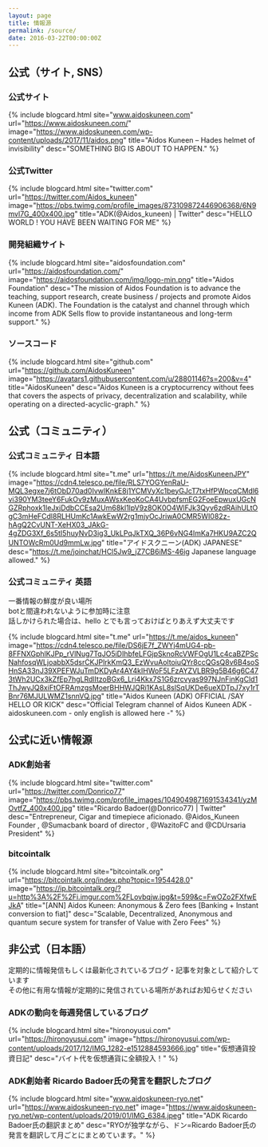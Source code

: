 ```yaml
---
layout: page
title: 情報源
permalink: /source/
date: 2016-03-22T00:00:00Z
---
```


## 公式（サイト, SNS）


### 公式サイト

{% include blogcard.html site="www.aidoskuneen.com" url="https://www.aidoskuneen.com/" image="https://www.aidoskuneen.com/wp-content/uploads/2017/11/aidos.png" title="Aidos Kuneen – Hades helmet of invisibility" desc="SOMETHING BIG IS ABOUT TO HAPPEN." %}


### 公式Twitter

{% include blogcard.html site="twitter.com" url="https://twitter.com/Aidos_kuneen" image="https://pbs.twimg.com/profile_images/873109872446906368/6N9mvl7G_400x400.jpg" title="ADK(@Aidos_kuneen) | Twitter" desc="HELLO WORLD ! YOU HAVE BEEN WAITING FOR ME" %}


### 開発組織サイト

{% include blogcard.html site="aidosfoundation.com" url="https://aidosfoundation.com/" image="https://aidosfoundation.com/img/logo-min.png" title="Aidos Foundation" desc="The mission of Aidos Foundation is to advance the teaching, support research, create business / projects and promote Aidos Kuneen (ADK). The Foundation is the catalyst and channel through which income from ADK Sells flow to provide instantaneous and long-term support." %}


### ソースコード

{% include blogcard.html site="github.com" url="https://github.com/AidosKuneen" image="https://avatars1.githubusercontent.com/u/28801146?s=200&v=4" title="AidosKuneen" desc="Aidos Kuneen is a cryptocurrency without fees that covers the aspects of privacy, decentralization and scalability, while operating on a directed-acyclic-graph." %}


## 公式（コミュニティ）


### 公式コミュニティ 日本語

{% include blogcard.html site="t.me" url="https://t.me/AidosKuneenJPY" image="https://cdn4.telesco.pe/file/RLS7YOGYenRaU-MQL3egxe7j6tObD70ad0IvwlKnkE8j1YCMVyXc1beyGJcT7txHfPWpcqCMdl6vi390YM3teeY6FukOv9zMuxAWsxKeoKoCA4UvbpfsmEG2FoeEpwuxUGcNGZRphoxk1IeJxjDdbCCEsa2Um68kl1lpV9z8OK0O4WlFJk3Qyv6zdRAihULtOgC3mHeFCdl8RLHUmKc1AwkEwW2rg1mjyOcJriwA0CMR5WI082z-hAgQ2CvUNT-XeHX03_JAkG-4gZDG3Xf_6s5tI5huyNvD3ig3_UkLPqJkTXQ_36P6vNG4ImKa7HKU9AZC2QUNTOWcRm0Ud9mmLw.jpg" title="アイドスクニーン(ADK) JAPANESE" desc="https://t.me/joinchat/HCl5Jw9_jZ7CB6iMS-46ig		Japanese language allowed." %}


### 公式コミュニティ 英語

一番情報の鮮度が良い場所  
botと間違われないように参加時に注意  
話しかけられた場合は、hello とでも言っておけばとりあえず大丈夫です

{% include blogcard.html site="t.me" url="https://t.me/aidos_kuneen" image="https://cdn4.telesco.pe/file/DS6jE7f_ZWYj4mUG4-pb-8FFNXGphlKJPp_rVlNug7TqJO5iDIhbfeLFGjpSknoRcVWFOgU1Lc4caBZPScNahfosqWLjoabbX5dsrCKJPlrkKmQ3_EzWvuAoltoiuQYr8ccQGsQ8v6B4soSHnSA33nJ39XPEFWJuTmDKDyAr4AY4kIHWoF5LFzAYZVLBR9g5B46g6C473tWh2UCx3kZfEp7hgLRdlItzoBGx6_Lri4Kkx7S1G6zrcvyas997NJnFinKgCld1ThJwyJQ8xiFtOFRAmzgsMoerBHHWJQRi1KAsL8slSqUKDe6ueXDTpJ7xy1rTBnr76MJULWMZ1snnVQ.jpg" title="Aidos Kuneen (ADK) OFFICIAL /SAY HELLO OR KICK" desc="Official Telegram channel of Aidos Kuneen ADK - aidoskuneen.com	- only english is allowed here -" %}


## 公式に近い情報源


### ADK創始者

{% include blogcard.html site="twitter.com" url="https://twitter.com/Donrico77" image="https://pbs.twimg.com/profile_images/1049049871691534341/yzMOvtfZ_400x400.jpg" title="Ricardo Badoer(@Donrico77) | Twitter" desc="Entrepreneur, Cigar and timepiece aficionado. @Aidos_Kuneen Founder , @Sumacbank board of director , @WazitoFC and @CDUrsaria President" %}

### bitcointalk

{% include blogcard.html site="bitcointalk.org" url="https://bitcointalk.org/index.php?topic=1954428.0" image="https://ip.bitcointalk.org/?u=http%3A%2F%2Fi.imgur.com%2FLovbqjw.jpg&t=599&c=FwOZo2FXfwEJkA" title="[ANN] Aidos Kuneen: Anonymous & Zero fees [Banking + Instant conversion to fiat]" desc="Scalable, Decentralized, Anonymous and quantum secure system for transfer of Value with Zero Fees" %}

## 非公式（日本語）

定期的に情報発信もしくは最新化されているブログ・記事を対象として紹介しています  
その他に有用な情報が定期的に発信されている場所があればお知らせください


### ADKの動向を毎週発信しているブログ

{% include blogcard.html site="hironoyusui.com" url="https://hironoyusui.com" image="https://hironoyusui.com/wp-content/uploads/2017/12/IMG_1282-e1512884593666.jpg" title="仮想通貨投資日記" desc="バイト代を仮想通貨に全額投入！" %}


### ADK創始者 Ricardo Badoer氏の発言を翻訳したブログ

{% include blogcard.html site="www.aidoskuneen-ryo.net" url="https://www.aidoskuneen-ryo.net" image="https://www.aidoskuneen-ryo.net/wp-content/uploads/2019/01/IMG_6384.jpeg" title="ADK Ricardo Badoer氏の翻訳まとめ" desc="RYOが独学ながら、ドン=Ricardo Badoer氏の発言を翻訳して月ごとにまとめています。" %}
